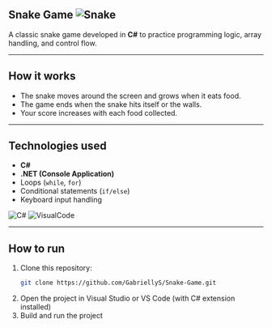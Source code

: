 ## Snake Game ![Snake](https://img.icons8.com/external-bearicons-outline-color-bearicons/45/external-Snake-chinese-new-year-bearicons-outline-color-bearicons.png)

A classic snake game developed in **C#** to practice programming logic, array handling, and control flow.

---

## How it works
- The snake moves around the screen and grows when it eats food.
- The game ends when the snake hits itself or the walls.
- Your score increases with each food collected.

---

## Technologies used
- **C#**
- **.NET (Console Application)**
- Loops (`while`, `for`)
- Conditional statements (`if/else`)
- Keyboard input handling

![C#](https://img.icons8.com/color/70/c-sharp-logo-2.png)
![VisualCode](https://img.icons8.com/color/70/visual-studio-code-2019.png)

---

## How to run
1. Clone this repository:
   ```bash
   git clone https://github.com/GabriellyS/Snake-Game.git

2. Open the project in Visual Studio or VS Code (with C# extension installed)
3. Build and run the project
